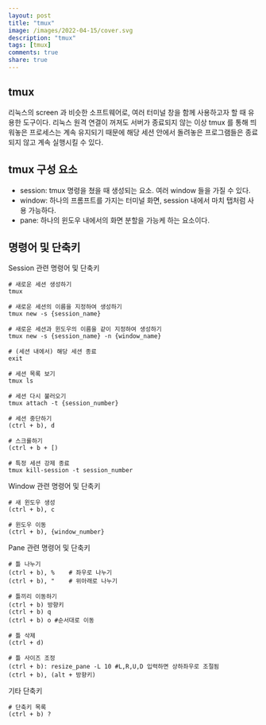 ```yaml
---
layout: post
title: "tmux"
image: /images/2022-04-15/cover.svg
description: "tmux"
tags: [tmux]
comments: true
share: true
---
```


## tmux

리눅스의 screen 과 비슷한 소프트웨어로, 여러 터미널 창을 함께 사용하고자 할 때 유용한 도구이다. 리눅스
원격 연결이 꺼져도 서버가 종료되지 않는 이상 tmux 를 통해 띄워놓은 프로세스는 계속 유지되기 때문에 해당
세션 안에서 돌려놓은 프로그램들은 종료되지 않고 계속 실행시킬 수 있다.

## tmux 구성 요소

- session: tmux 명령을 쳤을 때 생성되는 요소. 여러 window 들을 가질 수 있다. 
- window: 하나의 프롬프트를 가지는 터미널 화면, session 내에서 마치 탭처럼 사용 가능하다. 
- pane: 하나의 윈도우 내에서의 화면 분할을 가능케 하는 요소이다.

## 명령어 및 단축키

Session 관련 명령어 및 단축키

```
# 새로운 세션 생성하기
tmux

# 새로운 세션의 이름을 지정하여 생성하기
tmux new -s {session_name}

# 새로운 세션과 윈도우의 이름을 같이 지정하여 생성하기
tmux new -s {session_name} -n {window_name}

# (세션 내에서) 해당 세션 종료
exit

# 세션 목록 보기
tmux ls

# 세션 다시 불러오기
tmux attach -t {session_number}

# 세션 중단하기
(ctrl + b), d

# 스크롤하기
(ctrl + b + [)

# 특정 세션 강제 종료
tmux kill-session -t session_number
```

Window 관련 명령어 및 단축키

```
# 새 윈도우 생성
(ctrl + b), c

# 윈도우 이동
(ctrl + b), {window_number}
```

Pane 관련 명령어 및 단축키

```
# 틀 나누기
(ctrl + b), %    # 좌우로 나누기
(ctrl + b), "    # 위아래로 나누기

# 틀끼리 이동하기
(ctrl + b) 방향키
(ctrl + b) q
(ctrl + b) o #순서대로 이동

# 틀 삭제
(ctrl + d)

# 틀 사이즈 조정
(ctrl + b): resize_pane -L 10 #L,R,U,D 입력하면 상하좌우로 조절됨
(ctrl + b), (alt + 방향키)
```

기타 단축키

```
# 단축키 목록
(ctrl + b) ?
```
